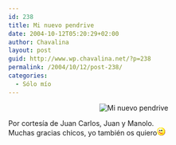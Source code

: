 ```yaml
---
id: 238
title: Mi nuevo pendrive
date: 2004-10-12T05:20:29+02:00
author: Chavalina
layout: post
guid: http://www.wp.chavalina.net/?p=238
permalink: /2004/10/12/post-238/
categories:
  - Sólo mío
---
```

<p align="center">
  <img class="imgcentro" src="http://www.chavalina.net/imagenes/fotos/pendrive.jpg" alt="Mi nuevo pendrive" />
</p>

Por cortes&iacute;a de Juan Carlos, Juan y Manolo.  
Muchas gracias chicos, yo tambi&eacute;n os quiero![emo](/imagenes/emoticonos/guino.gif)